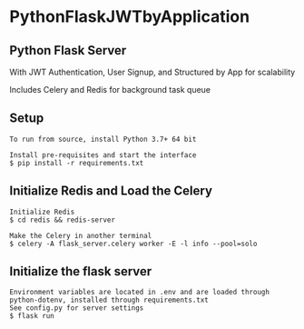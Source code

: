 # PythonFlaskJWTbyApplication

<h2>Python Flask Server</h2>
<p>With JWT Authentication, User Signup, and Structured by App for scalability</p>
<p>Includes Celery and Redis for background task queue</p>

## Setup
```console_window
To run from source, install Python 3.7+ 64 bit

Install pre-requisites and start the interface
$ pip install -r requirements.txt
```

## Initialize Redis and Load the Celery
```console_window
Initialize Redis
$ cd redis && redis-server

Make the Celery in another terminal
$ celery -A flask_server.celery worker -E -l info --pool=solo

```

## Initialize the flask server
```console_window
Environment variables are located in .env and are loaded through python-dotenv, installed through requirements.txt
See config.py for server settings
$ flask run

```
